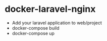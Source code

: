 # docker-laravel-nginx

- Add your laravel application to web/project
- docker-compose build
- docker-compose up
